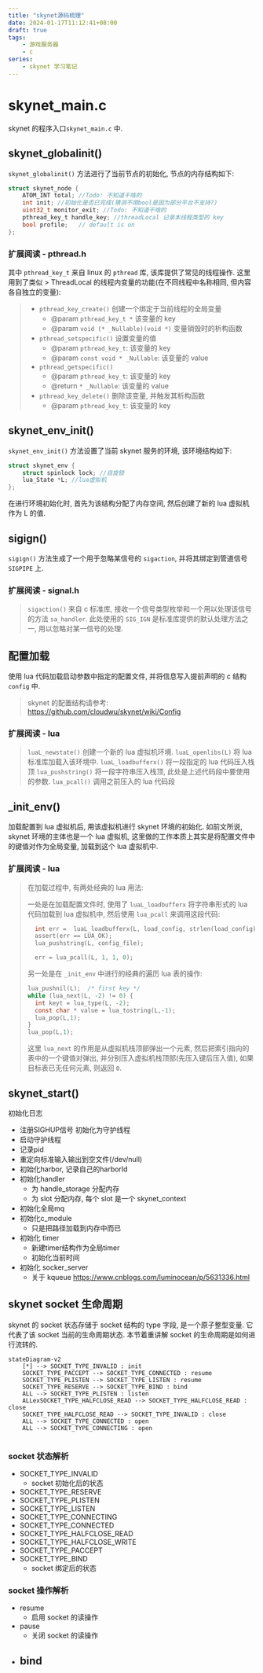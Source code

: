 ```yaml
---
title: "skynet源码梳理"
date: 2024-01-17T11:12:41+08:00
draft: true
tags: 
    - 游戏服务器
    - c
series:
    - skynet 学习笔记
---
```


# skynet_main.c
skynet 的程序入口`skynet_main.c` 中.

## skynet_globalinit()
`skynet_globalinit()` 方法进行了当前节点的初始化, 节点的内存结构如下:

``` c
struct skynet_node {
	ATOM_INT total; //Todo: 不知道干啥的
	int init; //初始化是否已完成(猜测不用bool是因为部分平台不支持?)
	uint32_t monitor_exit; //Todo: 不知道干啥的
	pthread_key_t handle_key; //threadLocal 记录本线程类型的 key
	bool profile;	// default is on
};
```

### 扩展阅读 - pthread.h 
> 
其中 `pthread_key_t` 来自 linux 的 `pthread` 库, 该库提供了常见的线程操作. 这里用到了类似 > ThreadLocal 的线程内变量的功能(在不同线程中名称相同, 但内容各自独立的变量):
> - `pthread_key_create()` 创建一个绑定于当前线程的全局变量
>     - @param `pthread_key_t *` 该变量的 key
>     - @param `void (* _Nullable)(void *)` 变量销毁时的析构函数
> - `pthread_setspecific()` 设置变量的值
>     - @param `pthread_key_t`: 该变量的 key
>     - @param `const void * _Nullable`: 该变量的 value
> - `pthread_getspecific()`
>     - @param `pthread_key_t`: 该变量的 key
>     - @return `* _Nullable`: 该变量的 value
> - `pthread_key_delete()` 删除该变量, 并触发其析构函数
>     - @param `pthread_key_t`: 该变量的 key

## skynet_env_init()
`skynet_env_init()` 方法设置了当前 skynet 服务的环境, 该环境结构如下:
```c 
struct skynet_env {
	struct spinlock lock; //自旋锁
	lua_State *L; //lua虚拟机
};
```
在进行环境初始化时, 首先为该结构分配了内存空间, 然后创建了新的 lua 虚拟机作为 L 的值.

## sigign()
`sigign()` 方法生成了一个用于忽略某信号的 `sigaction`, 并将其绑定到管道信号 `SIGPIPE` 上.

### 扩展阅读 - signal.h
> `sigaction()` 来自 c 标准库, 接收一个信号类型枚举和一个用以处理该信号的方法 `sa_handler`. 此处使用的 `SIG_IGN` 是标准库提供的默认处理方法之一, 用以忽略对某一信号的处理.

## 配置加载
使用 lua 代码加载启动参数中指定的配置文件, 并将信息写入提前声明的 c 结构 `config` 中.
> skynet 的配置结构请参考: https://github.com/cloudwu/skynet/wiki/Config

### 扩展阅读 - lua
> `luaL_newstate()` 创建一个新的 lua 虚拟机环境.
> `luaL_openlibs(L)` 将 lua 标准库加载入该环境中.
> `luaL_loadbufferx()` 将一段指定的 lua 代码压入栈顶
> `lua_pushstring()` 将一段字符串压入栈顶, 此处是上述代码段中要使用的参数.
> `lua_pcall()` 调用之前压入的 lua 代码段

## _init_env()
加载配置到 lua 虚拟机后, 用该虚拟机进行 skynet 环境的初始化. 如前文所说, skynet 环境的主体也是一个 lua 虚拟机, 这里做的工作本质上其实是将配置文件中的键值对作为全局变量, 加载到这个 lua 虚拟机中.

### 扩展阅读 - lua
> 在加载过程中, 有两处经典的 lua 用法:
>
> 一处是在加载配置文件时, 使用了 `luaL_loadbufferx` 将字符串形式的 lua 代码加载到 lua 虚拟机中, 然后使用 `lua_pcall` 来调用这段代码:
> ```c
> 	int err =  luaL_loadbufferx(L, load_config, strlen(load_config), "=[skynet config]", "t");
>	assert(err == LUA_OK);
>	lua_pushstring(L, config_file);
>
>	err = lua_pcall(L, 1, 1, 0);
>```
> 
> 另一处是在 `_init_env` 中进行的经典的遍历 lua 表的操作:
> ```c
> lua_pushnil(L);  /* first key */
> while (lua_next(L, -2) != 0) {
> 	int keyt = lua_type(L, -2);
> 	const char * value = lua_tostring(L,-1);
> 	lua_pop(L,1);
> }
> lua_pop(L,1);
>```
> 这里 `lua_next` 的作用是从虚拟机栈顶部弹出一个元素, 然后把索引指向的表中的一个键值对弹出, 并分别压入虚拟机栈顶部(先压入键后压入值), 如果目标表已无任何元素, 则返回 `0`.

## skynet_start()
初始化日志
- 注册SIGHUP信号
初始化为守护线程
- 启动守护线程
- 记录pid
- 重定向标准输入输出到空文件(/dev/null)
- 初始化harbor, 记录自己的harborId
- 初始化handler
  - 为 handle_storage 分配内存
  - 为 slot 分配内存, 每个 slot 是一个 skynet_context
- 初始化全局mq
- 初始化c_module
  - 只是把路径加载到内存中而已
- 初始化 timer
  - 新建timer结构作为全局timer
  - 初始化当前时间
- 初始化 socker_server
  - 关于 kqueue https://www.cnblogs.com/luminocean/p/5631336.html


## skynet socket 生命周期
skynet 的 socket 状态存储于 socket 结构的 type 字段, 是一个原子整型变量. 它代表了该 socket 当前的生命周期状态. 本节着重讲解 socket 的生命周期是如何进行流转的.

```mermaid
stateDiagram-v2
    [*] --> SOCKET_TYPE_INVALID : init
    SOCKET_TYPE_PACCEPT --> SOCKET_TYPE_CONNECTED : resume
    SOCKET_TYPE_PLISTEN --> SOCKET_TYPE_LISTEN : resume
    SOCKET_TYPE_RESERVE --> SOCKET_TYPE_BIND : bind
    ALL --> SOCKET_TYPE_PLISTEN : listen
    ALLexSOCKET_TYPE_HALFCLOSE_READ --> SOCKET_TYPE_HALFCLOSE_READ : close
    SOCKET_TYPE_HALFCLOSE_READ --> SOCKET_TYPE_INVALID : close
    ALL --> SOCKET_TYPE_CONNECTED : open
    ALL --> SOCKET_TYPE_CONNECTING : open


```

### socket 状态解析
- SOCKET_TYPE_INVALID
    - socket 初始化后的状态
- SOCKET_TYPE_RESERVE
- SOCKET_TYPE_PLISTEN
- SOCKET_TYPE_LISTEN
- SOCKET_TYPE_CONNECTING
- SOCKET_TYPE_CONNECTED
- SOCKET_TYPE_HALFCLOSE_READ
- SOCKET_TYPE_HALFCLOSE_WRITE
- SOCKET_TYPE_PACCEPT
- SOCKET_TYPE_BIND
    - socket 绑定后的状态

### socket 操作解析
- resume
    - 启用 socket 的读操作
- pause
    - 关闭 socket 的读操作
- bind
    - 